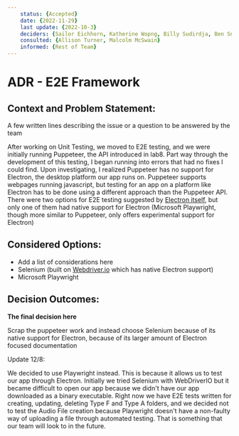 ```yaml
---
    status: {Accepted}
    date: {2022-11-29}
    last update: {2022-10-3}
    deciders: {Sailor Eichhorn, Katherine Wopng, Billy Sudirdja, Ben Snowbarger}
    consulted: {Allison Turner, Malcolm McSwain}
    informed: {Rest of Team}
---
```

# ADR - E2E Framework

## Context and Problem Statement:

A few written lines describing the issue or a question to be answered by the team

After working on Unit Testing, we moved to E2E testing, and we were initially running Puppeteer, the API introduced in lab8. Part way through the development of this testing, I began running into errors that had no fixes I could find. Upon investigating, I realized Puppeteer has no support for Electron, the desktop platform our app runs on. Puppeteer supports webpages running javascript, but testing for an app on a platform like Electron has to be done using a different approach than the Puppeteer API. There were two options for E2E testing suggested by [Electron itself](https://www.electronjs.org/docs/latest/tutorial/automated-testing), but only one of them had native support for Electron (Microsoft Playwright, though more similar to Puppeteer, only offers experimental support for Electron)

## Considered Options:

- Add a list of considerations here
- Selenium (built on [Webdriver.io](http://Webdriver.io) which has native Electron support)
- Microsoft Playwright

## Decision Outcomes:

**The final decision here**

Scrap the puppeteer work and instead choose Selenium because of its native support for Electron, because of its larger amount of Electron focused documentation

Update 12/8:

We decided to use Playwright instead. This is because it allows us to test our app through Electron. Initially we tried Selenium with WebDriverIO but it became difficult to open our app because we didn't have our app downloaded as a binary executable. Right now we have E2E tests written for creating, updating, deleting Type F and Type A folders, and we decided not to test the Audio File creation because Playwright doesn't have a non-faulty way of uploading a file through automated testing. That is something that our team will look to in the future. 
